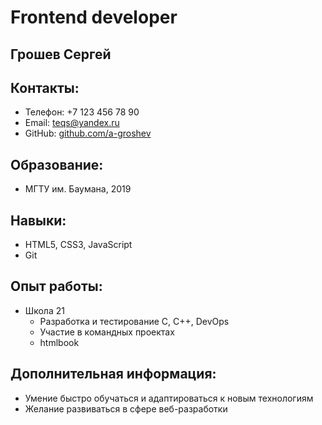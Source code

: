 # Frontend developer

## Грошев Сергей
## Контакты:
- Телефон: +7 123 456 78 90
- Email: teqs@yandex.ru
- GitHub: [github.com/a-groshev](https://github.com/a-groshev)

## Образование:
- МГТУ им. Баумана, 2019

## Навыки:
- HTML5, CSS3, JavaScript
- Git

## Опыт работы:
- Школа 21
  - Разработка и тестирование С, C++, DevOps
  - Участие в командных проектах
  - htmlbook

## Дополнительная информация:
- Умение быстро обучаться и адаптироваться к новым технологиям
- Желание развиваться в сфере веб-разработки